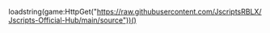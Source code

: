 loadstring(game:HttpGet("https://raw.githubusercontent.com/JscriptsRBLX/Jscripts-Official-Hub/main/source"))()

